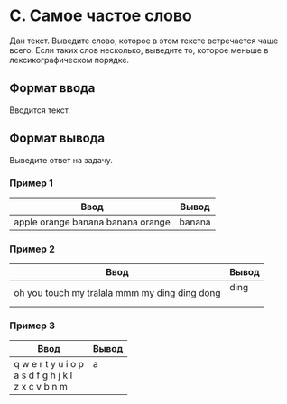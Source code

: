 # C. Самое частое слово

Дан текст. Выведите слово, которое в этом тексте встречается чаще всего. Если таких слов несколько, выведите то, которое меньше в лексикографическом порядке.

## Формат ввода
Вводится текст.

## Формат вывода
Выведите ответ на задачу.

### Пример 1
Ввод | Вывод
---| ---
apple orange banana banana orange | banana

### Пример 2
Ввод | Вывод
---| ---
oh you touch my tralala mmm my ding ding dong | ding <br><br>

### Пример 3
Ввод | Вывод
---| ---
q w e r t y u i o p <br> a s d f g h j k l <br> z x c v b n m | a <br><br><br>
